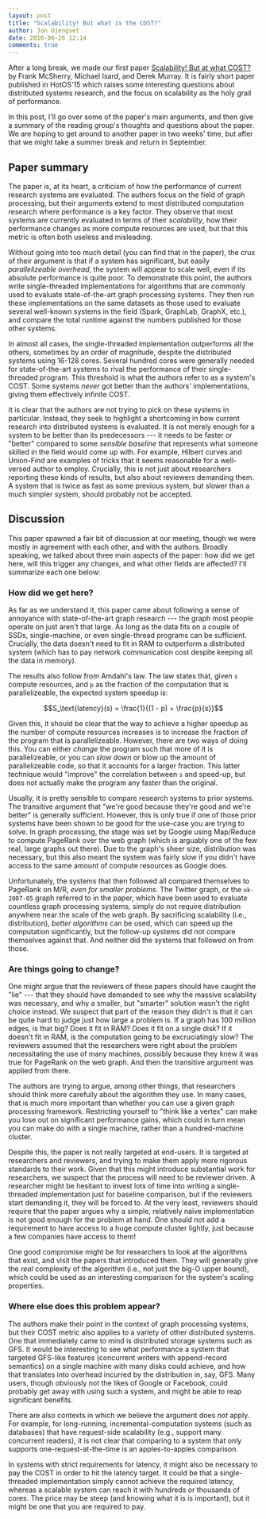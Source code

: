 ```yaml
---
layout: post
title: "Scalability! But what is the COST?"
author: Jon Gjengset
date: 2016-06-26 12:14
comments: true
---
```


After a long break, we made our first paper [Scalability! But at what
COST?](http://www.frankmcsherry.org/assets/COST.pdf) by Frank McSherry,
Michael Isard, and Derek Murray. It is fairly short paper published in
HotOS'15 which raises some interesting questions about distributed
systems research, and the focus on scalability as the holy grail of
performance.

In this post, I'll go over some of the paper's main arguments, and then
give a summary of the reading group's thoughts and questions about the
paper. We are hoping to get around to another paper in two weeks' time,
but after that we might take a summer break and return in September.

## Paper summary

The paper is, at its heart, a criticism of how the performance of
current research systems are evaluated. The authors focus on the field
of graph processing, but their arguments extend to most distributed
computation research where performance is a key factor. They observe
that most systems are currently evaluated in terms of their
*scalability*, how their performance changes as more compute resources
are used, but that this metric is often both useless and misleading.

Without going into too much detail (you can find that in the paper), the
crux of their argument is that if a system has significant, but easily
*parallelizeable overhead*, the system will appear to scale well, even
if its absolute performance is quite poor. To demonstrate this point,
the authors write single-threaded implementations for algorithms that
are commonly used to evaluate state-of-the-art graph processing systems.
They then run these implementations on the same datasets as those used
to evaluate several well-known systems in the field (Spark, GraphLab,
GraphX, etc.), and compare the total runtime against the numbers
published for those other systems.

In almost all cases, the single-threaded implementation outperforms all
the others, sometimes by an order of magnitude, despite the distributed
systems using 16-128 cores. Several hundred cores were generally needed
for state-of-the-art systems to rival the performance of their
single-threaded program. This threshold is what the authors refer to as
a system's COST. Some systems *never* got better than the authors'
implementations, giving them effectively infinite COST.

It is clear that the authors are not trying to pick on these systems in
particular. Instead, they seek to highlight a shortcoming in how current
research into distributed systems is evaluated. It is not merely enough
for a system to be better than its predecessors --- it needs to be
faster or "better" compared to some *sensible baseline* that represents
what someone skilled in the field would come up with. For example,
Hilbert curves and Union-Find are examples of tricks that it seems
reasonable for a well-versed author to employ. Crucially, this is not
just about researchers reporting these kinds of results, but also about
reviewers demanding them. A system that is twice as fast as some
previous system, but slower than a much simpler system, should probably
not be accepted.

## Discussion

This paper spawned a fair bit of discussion at our meeting, though we
were mostly in agreement with each other, and with the authors. Broadly
speaking, we talked about three main aspects of the paper: how did we
get here, will this trigger any changes, and what other fields are
affected? I'll summarize each one below:

### How did we get here?

As far as we understand it, this paper came about following a sense of
annoyance with state-of-the-art graph research --- the graph most people
operate on just aren't that large. As long as the data fits on a couple
of SSDs, single-machine, or even single-thread programs can be
sufficient. Crucially, the data doesn't need to fit in RAM to outperform
a distributed system (which has to pay network communication cost
despite keeping all the data in memory).

The results also follow from Amdahl's law. The law states that, given
`s` compute resources, and `p` as the fraction of the computation that
is parallelizeable, the expected system speedup is:

$$S_\text{latency}(s) = \frac{1}{(1 - p) + \frac{p}{s}}$$ <!-- __$_ -->

Given this, it should be clear that the way to achieve a higher speedup
as the number of compute resources increases is to increase the fraction
of the program that is parallelizeable. However, there are two ways of
doing this. You can either *change* the program such that more of it is
parallelizeable, or you can *slow down* or blow up the amount of
parallelizeable code, so that it accounts for a larger fraction. This
latter technique would "improve" the correlation between `s` and
speed-up, but does not actually make the program any faster than the
original.

Usually, it is pretty sensible to compare research systems to prior
systems. The transitive argument that "we're good because they're good
and we're better" is generally sufficient. However, this is only true if
one of those prior systems have been shown to be good for the use-case
you are trying to solve. In graph processing, the stage was set by
Google using Map/Reduce to compute PageRank over the web graph (which is
arguably one of the few real, large graphs out there). Due to the
graph's sheer size, distribution was necessary, but this also meant the
system was fairly slow if you didn't have access to the same amount of
compute resources as Google does.

Unfortunately, the systems that then followed all compared themselves to
PageRank on M/R, *even for smaller problems*. The Twitter graph, or the
`uk-2007-05` graph referred to in the paper, which have been used to
evaluate countless graph processing systems, simply do not require
distribution anywhere near the scale of the web graph. By sacrificing
scalability (i.e., distribution), *better algorithms* can be used,
which can speed up the computation significantly, but the follow-up
systems did not compare themselves against that. And neither did the
systems that followed on from those.

### Are things going to change?

One might argue that the reviewers of these papers should have caught
the "lie" --- that they should have demanded to see *why* the massive
scalability was necessary, and why a smaller, but "smarter" solution
wasn't the right choice instead. We suspect that part of the reason they
didn't is that it can be quite hard to judge just how large a problem
is. If a graph has 100 million edges, is that big? Does it fit in RAM?
Does it fit on a single disk? If it doesn't fit in RAM, is the
computation going to be excruciatingly slow? The reviewers assumed that
the researchers were right about the problem necessitating the use of
many machines, possibly because they knew it was true for PageRank on
the web graph. And then the transitive argument was applied from there.

The authors are trying to argue, among other things, that researchers
should think more carefully about the algorithm they use. In many cases,
that is much more important than whether you can use a given graph
processing framework. Restricting yourself to "think like a vertex" can
make you lose out on significant performance gains, which could in turn
mean you can make do with a single machine, rather than a
hundred-machine cluster.

Despite this, the paper is not really targeted at end-users. It is
targeted at researchers and reviewers, and trying to make them apply
more rigorous standards to their work. Given that this might introduce
substantial work for researchers, we suspect that the process will need
to be reviewer driven. A researcher might be hesitant to invest lots of
time into writing a single-threaded implementation just for baseline
comparison, but if the reviewers start demanding it, they will be forced
to. At the very least, reviewers should require that the paper argues
why a simple, relatively naïve implementation is not good enough for the
problem at hand. One should not add a requirement to have access to a
huge compute cluster lightly, just because a few companies have access
to them!

One good compromise might be for researchers to look at the algorithms
that exist, and visit the papers that introduced them. They will
generally give the *real* complexity of the algorithm (i.e., not just
the big-O upper bound), which could be used as an interesting comparison
for the system's scaling properties.

<!--
 - It's probably hard to write a framework that has both high
   performance *and* is super scalable.
 - We'd like a single number for performance + scalability to evaluate.
-->

### Where else does this problem appear?

The authors make their point in the context of graph processing systems,
but their COST metric also applies to a variety of other distributed
systems. One that immediately came to mind is distributed storage
systems such as GFS. It would be interesting to see what performance a
system that targeted GFS-like features (concurrent writers with
append-record semantics) on a single machine with many disks could
achieve, and how that translates into overhead incurred by the
distribution in, say, GFS. Many users, though obviously not the likes of
Google or Facebook, could probably get away with using such a system,
and might be able to reap significant benefits.

There are also contexts in which we believe the argument does *not*
apply. For example, for long-running, incremental-computation systems
(such as databases) that have request-side scalability (e.g., support
many concurrent readers), it is not clear that comparing to a system
that only supports one-request-at-the-time is an apples-to-apples
comparison.

In systems with strict requirements for latency, it might also be
necessary to pay the COST in order to hit the latency target. It could
be that a single-threaded implementation simply cannot achieve the
required latency, whereas a scalable system can reach it with hundreds
or thousands of cores. The price may be steep (and knowing what it is is
important), but it might be one that you are required to pay.

<!--
 - What about pre-processing? Can be expensive? Is it fair to only
   distribute the pre-processing? Probably not.
-->
